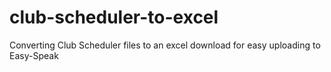 club-scheduler-to-excel
=======================

Converting Club Scheduler files to an excel download for easy uploading to Easy-Speak
